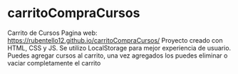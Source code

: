 # carritoCompraCursos
Carrito de Cursos 
Pagina web: https://rubentello12.github.io/carritoCompraCursos/
Proyecto creado con HTML, CSS y JS. Se utilizo LocalStorage para mejor experiencia de usuario. Puedes agregar cursos al carrito, una vez agregados los puedes eliminar o vaciar completamente el carrito
